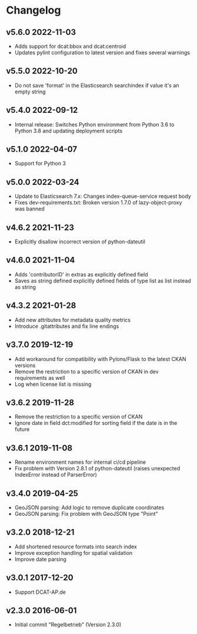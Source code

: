 # Changelog

## v5.6.0 2022-11-03

* Adds support for dcat:bbox and dcat:centroid
* Updates pylint configuration to latest version and fixes several warnings

## v5.5.0 2022-10-20

* Do not save 'format' in the Elasticsearch searchindex if value it's an empty string

## v5.4.0 2022-09-12

* Internal release: Switches Python environment from Python 3.6 to Python 3.8 and updating deployment scripts

## v5.1.0 2022-04-07

* Support for Python 3

## v5.0.0 2022-03-24

* Update to Elasticsearch 7.x: Changes index-queue-service request body
* Fixes dev-requirements.txt: Broken version 1.7.0 of lazy-object-proxy was banned

## v4.6.2 2021-11-23

* Explicitly disallow incorrect version of python-dateutil

## v4.6.0 2021-11-04

* Adds 'contributorID' in extras as explicitly defined field
* Saves as string defined explicitly defined fields of type list as list instead as string

## v4.3.2 2021-01-28

* Add new attributes for metadata quality metrics
* Introduce .gitattributes and fix line endings

## v3.7.0 2019-12-19

* Add workaround for compatibility with Pylons/Flask to the latest CKAN versions
* Remove the restriction to a specific version of CKAN in dev requirements as well
* Log when license list is missing

## v3.6.2 2019-11-28

* Remove the restriction to a specific version of CKAN
* Ignore date in field dct:modified for sorting field if the date is in the future

## v3.6.1 2019-11-08

* Rename environment names for internal ci/cd pipeline
* Fix problem with Version 2.8.1 of python-dateutil (raises unexpected IndexError instead of ParserError)

## v3.4.0 2019-04-25

* GeoJSON parsing: Add logic to remove duplicate coordinates
* GeoJSON parsing: Fix problem with GeoJSON type "Point"

## v3.2.0 2018-12-21

* Add shortened resource formats into search index
* Improve exception handling for spatial validation
* Improve date parsing

## v3.0.1 2017-12-20

* Support DCAT-AP.de

## v2.3.0 2016-06-01

* Initial commit "Regelbetrieb" (Version 2.3.0)
